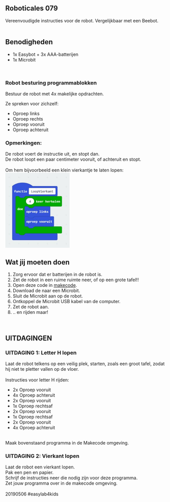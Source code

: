 ## Roboticales 079 <br>
Vereenvoudigde instructies voor de robot. Vergelijkbaar met een Beebot.<br>
<br>
## Benodigheden
 - 1x Easybot + 3x AAA-batterijen
 - 1x Microbit
 
 <br>
 
### Robot besturing programmablokken<br>
Bestuur de robot met 4x makelijke opdrachten.

Ze spreken voor zichzelf:<br>
 - Oproep links<br>
 - Oproep rechts<br>
 - Oproep vooruit<br>
 - Oproep achteruit<br>

### Opmerkingen:
De robot voert de instructie uit, en stopt dan.<br>
De robot loopt een paar centimeter vooruit, of achteruit en stopt.<br>
<br>
Om hem bijvoorbeeld een klein vierkantje te laten lopen:<br>
<img src="https://github.com/pappavis/Easylab4kids_lessen/blob/master/lesmateriaal/079_Microbit_beebot_emulatie/plaatjes/loop_vierkant.jpg?raw=true" width="40%" hieght="40%"><br>

## Wat jij moeten doen
1. Zorg ervoor dat er batterijen in de robot is.<br>
2. Zet de robot in een ruime ruimte neer, of op een grote tafel!!<br>
3. Open deze code in <a href="https://makecode.microbit.org/_4HEEhPdkj7ak" target="_blank">makecode</a>. <br>
4. Download de naar een Microbit.<br>
5. Sluit de Microbit aan op de robot.<br>
6. Ontkoppel de Microbit USB kabel van de computer.<br>
7. Zet de robot aan.<br>
8. .. en rijden maar!<br>
<br>

## UITDAGINGEN
### UITDAGING 1: Letter H lopen
Laat de robot telkens op een veilig plek, starten, zoals een groot tafel, zodat hij niet te pletter vallen op de vloer.<br>
<br>
Instructies voor letter H rijden:<br>
  - 2x Oproep vooruit<br>
  - 4x Oproep achteruit<br>
  - 2x Oproep vooruit<br>
  - 1x Oproep rechtsaf<br>
  - 2x Oproep vooruit<br>
  - 1x Oproep rechtsaf<br>
  - 2x Oproep vooruit<br>
  - 4x Oproep achteruit<br>
<br>
Maak bovenstaand programma in de Makecode omgeving.<br>

### UITDAGING 2: Vierkant lopen
Laat de robot een vierkant lopen.<br>
Pak een pen en papier.<br>
Schrijf de instructies neer die nodig zijn voor deze programma.<br>
Zet jouw programma over in de makecode omgeving.<br>
<br>
20190506 #easylab4kids<br>
<br>
<br>
